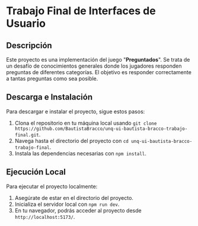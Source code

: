 # Trabajo Final de Interfaces de Usuario

## Descripción

Este proyecto es una implementación del juego "**Preguntados**". Se trata de un desafío de conocimientos generales donde los jugadores responden preguntas de diferentes categorías. El objetivo es responder correctamente a tantas preguntas como sea posible.

## Descarga e Instalación

Para descargar e instalar el proyecto, sigue estos pasos:

1. Clona el repositorio en tu máquina local usando `git clone https://github.com/BautistaBracco/unq-ui-bautista-bracco-trabajo-final.git`.
2. Navega hasta el directorio del proyecto con `cd unq-ui-bautista-bracco-trabajo-final`.
3. Instala las dependencias necesarias con `npm install`.

## Ejecución Local

Para ejecutar el proyecto localmente:

1. Asegúrate de estar en el directorio del proyecto.
2. Inicializa el servidor local con `npm run dev`.
3. En tu navegador, podrás acceder al proyecto desde `http://localhost:5173/`.


